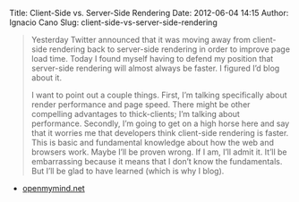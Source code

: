 Title: Client-Side vs. Server-Side Rendering
Date: 2012-06-04 14:15
Author: Ignacio Cano
Slug: client-side-vs-server-side-rendering

> Yesterday Twitter announced that it was moving away from client-side
> rendering back to server-side rendering in order to improve page load
> time. Today I found myself having to defend my position that
> server-side rendering will almost always be faster. I figured I’d blog
> about it.
>
> I want to point out a couple things. First, I’m talking specifically
> about render performance and page speed. There might be other
> compelling advantages to thick-clients; I’m talking about performance.
> Secondly, I’m going to get on a high horse here and say that it
> worries me that developers think client-side rendering is faster. This
> is basic and fundamental knowledge about how the web and browsers
> work. Maybe I’ll be proven wrong. If I am, I’ll admit it. It’ll be
> embarrassing because it means that I don’t know the fundamentals. But
> I’ll be glad to have learned (which is why I blog).

- [openmymind.net][]

  [openmymind.net]: http://openmymind.net/2012/5/30/Client-Side-vs-Server-Side-Rendering/
    "Client-Side vs. Server-Side Rendering"
